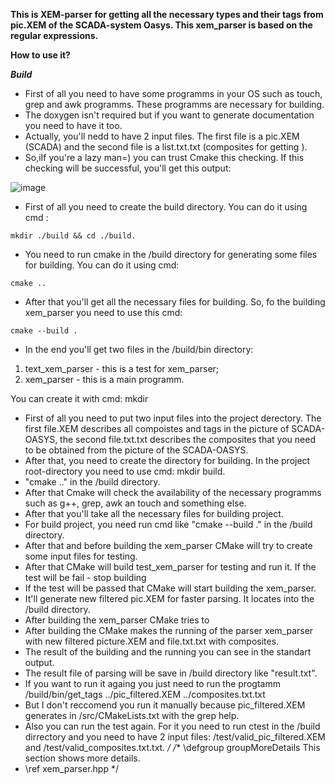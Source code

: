 <b>This is XEM-parser for getting all the necessary types and their tags from pic.XEM of the SCADA-system Oasys. This xem_parser is based on the regular expressions.</b>

**How to use it?**

***Build***
- First of all you need to have some programms in your OS such as touch, grep and awk programms. These programms are necessary for building.
- The doxygen isn't required but if you want to generate documentation you need to have it too.
- Actually, you'll nedd to have 2 input files. The first file is a pic.XEM (SCADA) and the second file is a list.txt.txt (composites for getting ).
- So,iIf you're a lazy man=) you can trust Cmake this checking. If this checking will be successful, you'll get this output:

![image](https://github.com/SerIsNull/CPP_XEM_PARSER/assets/124979388/39f40764-7809-4afe-8249-f8834ccbfe3e)

- First of all you need to create the build directory. You can do it using cmd :

```
mkdir ./build && cd ./build.
```
- You need to run cmake in the /build directory for generating some files for building. You can do it using cmd:
```
cmake ..
```
- After that you'll get all the necessary files for building. So, fo the building xem_parser you need to use this cmd:
```
cmake --build .
```
- In the end you'll get two files in the /build/bin directory:
1) text_xem_parser - this is a test for xem_parser;
2) xem_parser - this is a main programm.

You can create it with cmd: mkdir
- First of all you need to put two input files into the project derectory. The first file.XEM describes all compoistes and tags in the picture of SCADA-OASYS, the second file.txt.txt describes the composites that you need to be obtained from the picture of the SCADA-OASYS.
- After that, you need to create the directory for building. In the project root-directory you need to use cmd: mkdir build.
-  "cmake .." in the /build directory.
- After that Cmake will check the availability of the necessary programms such as g++, grep, awk an touch and something else.
- After that you'll take all the necessary files for building project.
- For build project, you need run cmd like "cmake --build ." in the /build directory.
- After that and before building the xem_parser CMake will try to create some input files for testing.
- After that CMake will build test_xem_parser for testing and run it. If the test will be fail - stop building
- If the test will be passed that CMake will start building the xem_parser.
- It'll generate new filtered pic.XEM for faster parsing. It locates into the /build directory.
- After building the xem_parser CMake tries to 
- After building the CMake makes the running of the parser xem_parser  with new filtered picture.XEM and file.txt.txt with composites.
- The result of the building and the running you can see in the standart output.
- The result file of parsing will be save in /build directory like "result.txt".
- If you want to run it againg you just need to run the progtamm /build/bin/get_tags ../pic_filtered.XEM ../composites.txt.txt
- But I don't reccomend you run it manually because pic_filtered.XEM generates in /src/CMakeLists.txt with the grep help.
- Also you can run the test again. For it you need to run ctest in the /build dirrectory and you need to have 2 input files: /test/valid_pic_filtered.XEM and /test/valid_composites.txt.txt.
*/
/**
\defgroup groupMoreDetails This section shows more details.
- \ref xem_parser.hpp
*/
